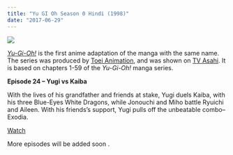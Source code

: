 ```yaml
---
title: "Yu GI Oh Season 0 Hindi (1998)"
date: "2017-06-29"
---
```


[![](https://3.bp.blogspot.com/-fYkYwnkGO8k/WVUpENXyKlI/AAAAAAAAALE/La1a2qGQeY4EyuE1rIPXO3I-O28gR_tqQCLcBGAs/s320/IMG_20170629_210511.jpg)](https://3.bp.blogspot.com/-fYkYwnkGO8k/WVUpENXyKlI/AAAAAAAAALE/La1a2qGQeY4EyuE1rIPXO3I-O28gR_tqQCLcBGAs/s1600/IMG_20170629_210511.jpg)

_[Yu-Gi-Oh!](https://en.m.wikipedia.org/wiki/Yu-Gi-Oh! "Yu-Gi-Oh!")_ is the first anime adaptation of the manga with the same name. The series was produced by [Toei Animation](https://en.m.wikipedia.org/wiki/Toei_Animation "Toei Animation"), and was shown on [TV Asahi](https://en.m.wikipedia.org/wiki/TV_Asahi "TV Asahi"). It is based on chapters 1-59 of the _Yu-Gi-Oh!_ manga series.  
  
**Episode 24 – Yugi vs Kaiba**  
  
With the lives of his grandfather and friends at stake, Yugi duels Kaiba, with his three Blue-Eyes White Dragons, while Jonouchi and Miho battle Ryuichi and Aileen. With his friends’s support, Yugi pulls off the unbeatable combo–Exodia.   
  
[Watch](http://animewatchingzone1.blogspot.in/2017/06/ygo-s-0-ep-24-hindi.html?m=1)

More episodes will be added soon .
